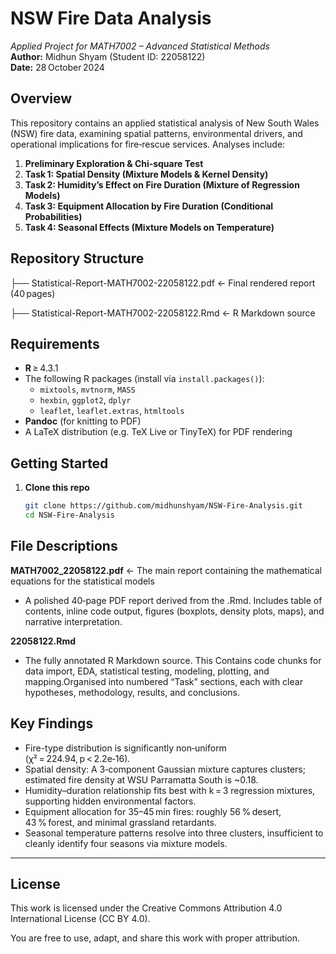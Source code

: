 # NSW Fire Data Analysis  
*Applied Project for MATH7002 – Advanced Statistical Methods*  
**Author:** Midhun Shyam (Student ID: 22058122)  
**Date:** 28 October 2024  

## Overview  
This repository contains an applied statistical analysis of New South Wales (NSW) fire data, examining spatial patterns, environmental drivers, and operational implications for fire‐rescue services. Analyses include:

1. **Preliminary Exploration & Chi‑square Test**  
2. **Task 1: Spatial Density (Mixture Models & Kernel Density)**  
3. **Task 2: Humidity’s Effect on Fire Duration (Mixture of Regression Models)**  
4. **Task 3: Equipment Allocation by Fire Duration (Conditional Probabilities)**  
5. **Task 4: Seasonal Effects (Mixture Models on Temperature)**


## Repository Structure  

├── Statistical-Report-MATH7002-22058122.pdf ← Final rendered report (40 pages)

├── Statistical-Report-MATH7002-22058122.Rmd ← R Markdown source


##  Requirements  

- **R** ≥ 4.3.1  
- The following R packages (install via `install.packages()`):  
  - `mixtools`, `mvtnorm`, `MASS`  
  - `hexbin`, `ggplot2`, `dplyr`  
  - `leaflet`, `leaflet.extras`, `htmltools`  
- **Pandoc** (for knitting to PDF)  
- A LaTeX distribution (e.g. TeX Live or TinyTeX) for PDF rendering  


## Getting Started  

1. **Clone this repo**  
   ```bash
   git clone https://github.com/midhunshyam/NSW-Fire-Analysis.git
   cd NSW-Fire-Analysis

## File Descriptions

**MATH7002_22058122.pdf** ← The main report containing the mathematical equations for the statistical models

- A polished 40‑page PDF report derived from the .Rmd. Includes table of contents, inline code output, figures (boxplots, density plots, maps), and narrative interpretation.

**22058122.Rmd**

- The fully annotated R Markdown source. This Contains code chunks for data import, EDA, statistical testing, modeling, plotting, and mapping.Organised into numbered “Task” sections, each with clear hypotheses, methodology, results, and conclusions.



## Key Findings

- Fire-type distribution is significantly non‑uniform (χ² = 224.94, p < 2.2e‑16).
- Spatial density: A 3‑component Gaussian mixture captures clusters; estimated fire density at WSU Parramatta South is ~0.18.
- Humidity–duration relationship fits best with k = 3 regression mixtures, supporting hidden environmental factors.
- Equipment allocation for 35–45 min fires: roughly 56 % desert, 43 % forest, and minimal grassland retardants.
- Seasonal temperature patterns resolve into three clusters, insufficient to cleanly identify four seasons via mixture models.

---
## License

This work is licensed under the Creative Commons Attribution 4.0 International License (CC BY 4.0).

You are free to use, adapt, and share this work with proper attribution.
